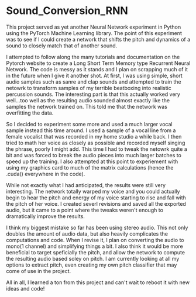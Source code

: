 # Sound_Conversion_RNN
<p>This project served as yet another Neural Network experiment in Python using the PyTorch Machine Learning library. The point of this experiment was to see if I could create a network that shifts the pitch and dynamics of a sound to closely match that of another sound.</p>
<p>I attempted to follow along the many tutorials and documentation on the Pytorch website to create a Long Short Term Memory type Recurrent Neural Network. The code is messy as it stands and I plan on scrapping much of it in the future when I give it another shot. At first, I was using simple, short audio samples such as sanre and clap sounds and attempted to train the netowrk to transform samples of my terrible beatboxing into realistic percussion sounds. The interesting part is that this actually worked very well...too well as the resulting audio sounded almost exactly like the samples the network trained on. This told me that the network was overfitting the data.</p>
So I decided to experiment some more and used a much larger vocal sample instead this time around. I used a sample of a vocal line from a female vocalist that was recorded in my home studio a while back. I then tried to math her voice as closely as possible and recorded myself singing the phrase, poorly I might add. This time I had to tweak the netowrk quite a bit and was forced to break the audio pieces into much larger batches to speed up the training. I also attempted at this point to experiement with using my graphics card to much of the matrix calculations (hence the .cuda() everywhere in the code).</p>
While not exactly what I had anticipated, the results were still very interesting. The network totally warped my voice and you could actually begin to hear the pitch and energy of my voice starting to rise and fall with the pitch of her voice. I created severl revisions and saved all the exported audio, but it came to a point where the tweaks weren't enough to dramatically improve the results.</p>
<p>I think my biggest mistake so far has been using stereo audio. This not only doubles the amount of audio data, but also heavily complicates the computations and code. When I revise it, I plan on converting the audio to mono(1 channel) and simplifying things a bit. I also think it would be more beneficial to target speficially the pitch, and allow the network to compute the resulting audio based soley on pitch. I am currently looking at all my options to extract pitch, even creating my own pitch classifier that may come of use in the project.</p>
<p>All in all, I learned a ton from this project and can't wait to reboot it with new ideas and code!</p>
